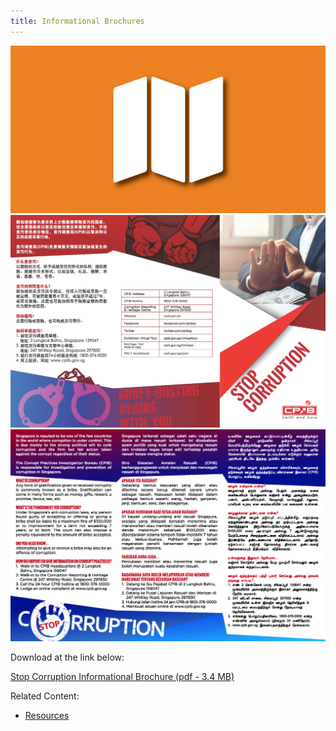 ```yaml
---
title: Informational Brochures
---
```


<img src="/images/resource_info-brochures1.jpg" alt="Informational Brochures">

<img src="/images/resource_info-brochures2.jpg" alt="Informational Brochures">

<img src="/images/resource_info-brochures3.jpg" alt="Informational Brochures">

Download at the link below:

<a href="/files/brochure-2017-final.pdf" target="_blank">Stop Corruption Informational Brochure (pdf - 3.4 MB)</a>


Related Content:

* [Resources](/about-corruption/prevention-and-education/resources/)

